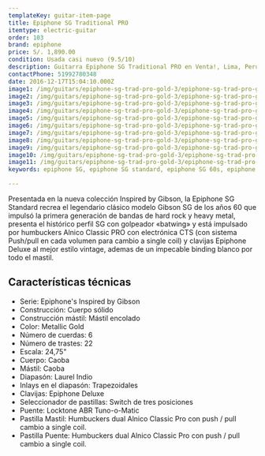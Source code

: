 ```yaml
---
templateKey: guitar-item-page
title: Epiphone SG Traditional PRO
itemtype: electric-guitar
order: 103
brand: epiphone
price: S/. 1,890.00
condition: Usada casi nuevo (9.5/10)
description: Guitarra Epiphone SG Traditional PRO en Venta!, Lima, Peru
contactPhone: 51992780348
date: 2016-12-17T15:04:10.000Z
image1: /img/guitars/epiphone-sg-trad-pro-gold-3/epiphone-sg-trad-pro-gold-3-01.jpg
image2: /img/guitars/epiphone-sg-trad-pro-gold-3/epiphone-sg-trad-pro-gold-3-02.jpg
image3: /img/guitars/epiphone-sg-trad-pro-gold-3/epiphone-sg-trad-pro-gold-3-03.jpg
image4: /img/guitars/epiphone-sg-trad-pro-gold-3/epiphone-sg-trad-pro-gold-3-04.jpg
image5: /img/guitars/epiphone-sg-trad-pro-gold-3/epiphone-sg-trad-pro-gold-3-05.jpg
image6: /img/guitars/epiphone-sg-trad-pro-gold-3/epiphone-sg-trad-pro-gold-3-06.jpg
image7: /img/guitars/epiphone-sg-trad-pro-gold-3/epiphone-sg-trad-pro-gold-3-07.jpg
image8: /img/guitars/epiphone-sg-trad-pro-gold-3/epiphone-sg-trad-pro-gold-3-08.jpg
image9: /img/guitars/epiphone-sg-trad-pro-gold-3/epiphone-sg-trad-pro-gold-3-09.jpg
image10: /img/guitars/epiphone-sg-trad-pro-gold-3/epiphone-sg-trad-pro-gold-3-10.jpg
image11: /img/guitars/epiphone-sg-trad-pro-gold-3/epiphone-sg-trad-pro-gold-3-11.jpg
keywords: epiphone SG, epiphone SG standard, epiphone SG 60s, epiphone sg traditional PRO, epiphone sg pro

---
```

Presentada en la nueva colección Inspired by Gibson, la Epiphone SG Standard recrea el legendario clásico modelo Gibson SG de los años 60 que impulsó la primera generación de bandas de hard rock y heavy metal, presenta el histórico perfil SG con golpeador «batwing» y está impulsado por humbuckers Alnico Classic PRO con electrónica CTS (con sistema Push/pull en cada volumen para cambio a single coil) y clavijas Epiphone Deluxe al mejor estilo vintage, ademas de un impecable binding blanco por todo el mastil.


## Características técnicas

* Serie: Epiphone's Inspired by Gibson
* Construcción: Cuerpo sólido
* Construcción mástil: Mástil encolado
* Color: Metallic Gold
* Número de cuerdas: 6
* Número de trastes: 22
* Escala: 24,75"
* Cuerpo: Caoba
* Mástil: Caoba
* Diapasón: Laurel Indio
* Inlays en el diapasón: Trapezoidales
* Clavijas: Epiphone Deluxe
* Seleccionador de pastillas: Switch de tres posiciones
* Puente: Locktone ABR Tuno-o-Matic
* Pastilla Mastil: Humbuckers dual Alnico Classic Pro con push / pull cambio a single coil.
* Pastilla Puente: Humbuckers dual Alnico Classic Pro con push / pull cambio a single coil.